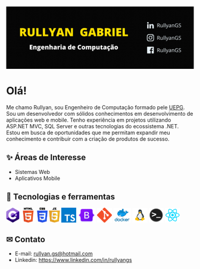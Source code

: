 [![Header](https://github.com/RullyanGS/RullyanGS/blob/main/assets/header-banner.png)](https://github.com/RullyanGS)

# Olá!
Me chamo Rullyan, sou Engenheiro de Computação formado pele [UEPG][uepg]. Sou um desenvolvedor com sólidos conhecimentos em desenvolvimento de aplicações web e mobile. Tenho experiência em projetos utilizando ASP.NET MVC, SQL Server e outras tecnologias do ecossistema .NET. Estou em busca de oportunidades que me permitam expandir meu conhecimento e contribuir com a criação de produtos de sucesso.

## ✨ Áreas de Interesse
- Sistemas Web
- Aplicativos Mobile

## 🔧 Tecnologias e ferramentas
<code><img height="40" src="https://github.com/RullyanGS/RullyanGS/blob/main/assets/icons/CSharp.png"></code>
<code><img height="40" src="https://github.com/RullyanGS/RullyanGS/blob/main/assets/icons/html.png"></code>
<code><img height="40" src="https://github.com/RullyanGS/RullyanGS/blob/main/assets/icons/css.png"></code>
<code><img height="40" src="https://github.com/RullyanGS/RullyanGS/blob/main/assets/icons/js.png"></code>
<code><img height="40" src="https://github.com/RullyanGS/RullyanGS/blob/main/assets/icons/TypeScript.png"></code>
<code><img height="40" src="https://github.com/RullyanGS/RullyanGS/blob/main/assets/icons/Bootstrap.png"></code>
<code><img height="40" src="https://github.com/RullyanGS/RullyanGS/blob/main/assets/icons/git.png"></code>
<code><img height="40" src="https://github.com/RullyanGS/RullyanGS/blob/main/assets/icons/docker.png"></code>
<code><img height="40" src="https://github.com/RullyanGS/RullyanGS/blob/main/assets/icons/linux.png"></code>
<code><img height="40" src="https://github.com/RullyanGS/RullyanGS/blob/main/assets/icons/CommandLine.png"></code>
<code><img height="40" src="https://github.com/RullyanGS/RullyanGS/blob/main/assets/icons/React.png"></code>

## ✉ Contato
- E-mail: rullyan.gs@hotmail.com
- Linkedin: https://www.linkedin.com/in/rullyangs

[uepg]: https://uepg.br
